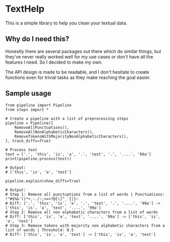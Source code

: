 # TextHelp

This is a simple library to help you clean your textual data.

## Why do I need this?

Honestly there are several packages out there which do similar things, but they've never really worked well for my use cases or don't have all the features I need. So I decided to make my own.

The API design is made to be readable, and I don't hesitate to create functions even for trivial tasks as they make reaching the goal easier.

## Sample usage

```
from pipeline import Pipeline
from steps import *

# Create a pipeline with a list of preprocessing steps
pipeline = Pipeline([
    RemoveAllPunctuations(),
    RemoveAllNonAlphabeticCharacters(),
    RemoveTokensWithMajorityNonAlphabeticCharacters(),
], track_diffs=True)

# Process text
text = ['.', 'this', 'is', 'a', '.', 'test', '.', '....', '99a']
print(pipeline.process(text))

# Output:
# ['this', 'is', 'a', 'test']

pipeline.explain(show_diffs=True)

# Output:
# Step 1: Remove all punctuations from a list of words | Punctuations: !"#$%&'()*+,-./:;<=>?@[\]^_`{|}~
# Diff: ['.', 'this', 'is', 'a', '.', 'test', '.', '....', '99a'] -> ['this', 'is', 'a', 'test', '....', '99a']
# Step 2: Remove all non alphabetic characters from a list of words
# Diff: ['this', 'is', 'a', 'test', '....', '99a'] -> ['this', 'is', 'a', 'test']
# Step 3: Remove tokens with majority non alphabetic characters from a list of words | Threshold: 0.5
# Diff: ['this', 'is', 'a', 'test'] -> ['this', 'is', 'a', 'test']
```